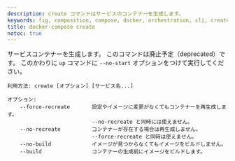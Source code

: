 ```yaml
---
description: create コマンドはサービスのコンテナーを生成します。
keywords: fig, composition, compose, docker, orchestration, cli, create
title: docker-compose create
notoc: true
---
```


サービスコンテナーを生成します。
このコマンドは廃止予定（deprecated）です。
このかわりに `up` コマンドに `--no-start` オプションをつけて実行してください。

<!--
Usage: create [options] [SERVICE...]

Options:
    --force-recreate       Recreate containers even if their configuration and
                           image haven't changed. Incompatible with --no-recreate.
    --no-recreate          If containers already exist, don't recreate them.
                           Incompatible with --force-recreate.
    --no-build             Don't build an image, even if it's missing.
    --build                Build images before creating containers.
-->
```
利用方法: create [オプション] [サービス名...]

オプション:
    --force-recreate       設定やイメージに変更がなくてもコンテナーを再生成します。
                           --no-recreate と同時には使えません。
    --no-recreate          コンテナーが存在する場合は再生成しません。
                           --force-recreate と同時は使えません。
    --no-build             イメージが見つからなくてもイメージをビルドしません。
    --build                コンテナーの生成前にイメージをビルドします。
```
